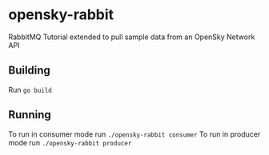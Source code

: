 # opensky-rabbit
RabbitMQ Tutorial extended to pull sample data from an OpenSky Network API

## Building
Run ```go build```

## Running 
To run in consumer mode run ```./opensky-rabbit consumer```
To run in producer mode run ```./opensky-rabbit producer```
